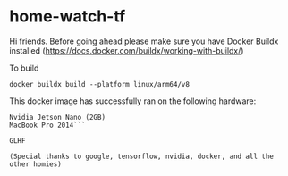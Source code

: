 # home-watch-tf
 
Hi friends. Before going ahead please make sure you have Docker Buildx installed (https://docs.docker.com/buildx/working-with-buildx/)

To build 

```
docker buildx build --platform linux/arm64/v8 
```

This docker image has successfully ran on the following hardware:

```Raspberry Pi 4
Nvidia Jetson Nano (2GB)
MacBook Pro 2014```

GLHF

(Special thanks to google, tensorflow, nvidia, docker, and all the other homies)